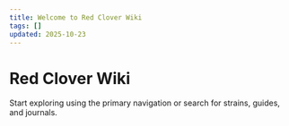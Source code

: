```yaml
---
title: Welcome to Red Clover Wiki
tags: []
updated: 2025-10-23
---
```


# Red Clover Wiki

Start exploring using the primary navigation or search for strains, guides, and journals.
